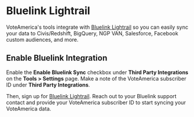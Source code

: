 # Bluelink Lightrail

VoteAmerica's tools integrate with [Bluelink Lightrail](https://bluelink.org/lightrail/)
so you can easily sync your data to Civis/Redshift, BigQuery, NGP VAN, Salesforce, Facebook custom
audiences, and more.

## Enable Bluelink Integration

Enable the **Enable Bluelink Sync** checkbox under **Third Party Integrations** on the
**Tools > Settings** page. Make a note of the VoteAmerica subscriber ID under
**Third Party Integrations**.

Then, sign up for [Bluelink Lightrail](https://bluelink.org/lightrail/). Reach
out to your Bluelink support contact and provide your VoteAmerica subscriber ID
to start syncing your VoteAmerica data.
